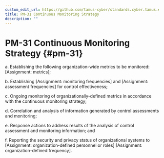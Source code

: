 ```yaml
---
custom_edit_url: https://github.com/tamus-cyber/standards.cyber.tamus.edu/tree/main/content/tamus.edu/TAMUS_profile.xml
title: PM-31 Continuous Monitoring Strategy
description: ""
---
```


# PM-31 Continuous Monitoring Strategy {#pm-31}

a. Establishing the following organization-wide metrics to be monitored: [Assignment: metrics];

b. Establishing [Assignment: monitoring frequencies] and [Assignment: assessment frequencies] for control effectiveness;

c. Ongoing monitoring of organizationally-defined metrics in accordance with the continuous monitoring strategy;

d. Correlation and analysis of information generated by control assessments and monitoring;

e. Response actions to address results of the analysis of control assessment and monitoring information; and

f. Reporting the security and privacy status of organizational systems to [Assignment: organization-defined personnel or roles]
                  [Assignment: organization-defined frequency].

